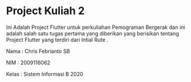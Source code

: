 # Project Kuliah 2

Ini Adalah Project Flutter untuk perkuliahan Pemograman Bergerak dan ini adalah salah satu tugas pertama yang diberikan yang berisikan tentang Project Flutter yang terdiri dari Intial Rute .

Nama : Chris Febrianto SB

NIM : 2009116062

Kelas : Sistem Informasi B 2020


